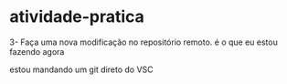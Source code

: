 # atividade-pratica
3- Faça uma nova modificação no repositório remoto.
é o que eu estou fazendo agora

estou mandando um git direto do VSC
